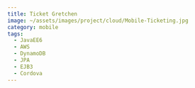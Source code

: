 ```yaml
---
title: Ticket Gretchen
image: ~/assets/images/project/cloud/Mobile-Ticketing.jpg
category: mobile
tags:
  - JavaEE6
  - AWS
  - DynamoDB
  - JPA
  - EJB3
  - Cordova
---
```

